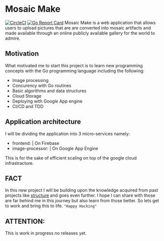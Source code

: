 # Mosaic Make
[![CircleCI](https://img.shields.io/circleci/project/github/RedSparr0w/node-csgo-parser.svg)](https://circleci.com/gh/rugwirobaker/gomosaic) [![Go Report Card](https://goreportcard.com/badge/github.com/rugwirobaker/gomosaic)](https://goreportcard.com/report/github.com/rugwirobaker/gomosaic)
Mosaic Make is a web application that allows users to upload pictures that are are converted into mosaic artifacts and made available through an online publicly available gallery for the world to admire.

## Motivation
What motivated me to start this project is to learn new programming concepts with the Go programming language including the following:

* Image processing
* Concurency with Go routines
* Basic algorithms and data structures
* Cloud Storage
* Deploying with Google App engine
* CI/CD and TDD

## Application architecture
I will be dividing the application into 3 micro-services namely:
* frontend:         | On Firebase
* image-processor:  | On Google App Engine

This is for the sake of efficient  scaling on top of the google cloud infrastracture.

## FACT
In this new project I will be building upon the knowledge acquired from past projects like [structure](http://www.github.com/structure) and goes even further. I hope I can share with those are far behind me in this journey but also learn from those better. So lets get to work and bring this to life. `"Happy Hacking"`

## ATTENTION: 
This is work in progress no releases yet.